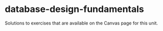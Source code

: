 # database-design-fundamentals
Solutions to exercises that are available on the Canvas page for this unit.
